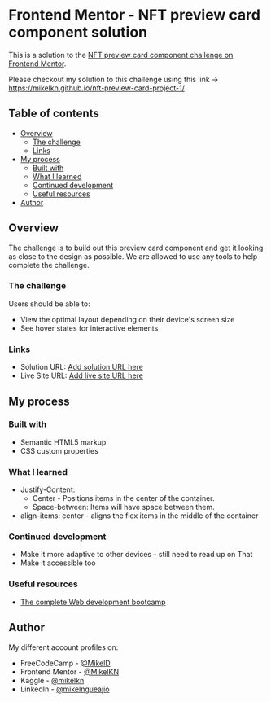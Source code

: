 # Frontend Mentor - NFT preview card component solution

This is a solution to the [NFT preview card component challenge on Frontend Mentor](https://www.frontendmentor.io/challenges/nft-preview-card-component-SbdUL_w0U).

Please checkout my solution to this challenge using this link -> https://mikelkn.github.io/nft-preview-card-project-1/

## Table of contents

- [Overview](#overview)
  - [The challenge](#the-challenge)
  - [Links](#links)
- [My process](#my-process)
  - [Built with](#built-with)
  - [What I learned](#what-i-learned)
  - [Continued development](#continued-development)
  - [Useful resources](#useful-resources)
- [Author](#author)

## Overview
The challenge is to build out this preview card component and get it looking as close to the design as possible. We are allowed to use any tools to help complete the challenge.

### The challenge

Users should be able to:

- View the optimal layout depending on their device's screen size
- See hover states for interactive elements

### Links

- Solution URL: [Add solution URL here](https://mikelkn.github.io/nft-preview-card-project-1/)
- Live Site URL: [Add live site URL here](https://mikelkn.github.io/nft-preview-card-project-1/)

## My process

### Built with

- Semantic HTML5 markup
- CSS custom properties

### What I learned

- Justify-Content:
    - Center - Positions items in the center of the container.
    - Space-between: Items will have space between them.
- align-items: center - aligns the flex items in the middle of the container


### Continued development

- Make it more adaptive to other devices - still need to read up on That
- Make it accessible too

### Useful resources

- [The complete Web development bootcamp](https://www.udemy.com)  

## Author
My different account profiles on:
- FreeCodeCamp - [@MikelD](https://www.freecodecamp.org/MikelD)
- Frontend Mentor - [@MikelKN](https://www.frontendmentor.io/profile/MikelKN)
- Kaggle - [@mikelkn](https://www.kaggle.com/mikelkn)
- LinkedIn - [@mikelngueajio](https://www.linkedin.com/in/mikelngueajio/)

